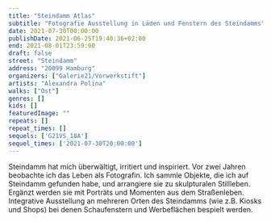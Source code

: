 ```yaml
---
title: "Steindamm Atlas"
subtitle: "Fotografie Ausstellung in Läden und Fenstern des Steindamms"
date: 2021-07-30T00:00:00
publishDate: 2021-06-25T19:40:36+02:00
end: 2021-08-01T23:59:00
draft: false
street: "Steindamm"
address: "20099 Hamburg"
organizers: ["Galerie21/Vorwerkstift"]
artists: "Alexandra Polina"
walks: ["Ost"]
genres: []
kids: []
featuredImage: ""
repeats: []
repeat_times: []
sequels: ['G21VS_18A']
sequel_times: ['2021-07-30T20:00:00']
---
```


Steindamm hat mich überwältigt, irritiert und inspiriert. Vor zwei Jahren beobachte ich das Leben als Fotografin. Ich sammle Objekte, die ich auf Steindamm gefunden habe, und arrangiere sie zu skulpturalen Stillleben. Ergänzt werden sie mit Porträts und Momenten aus dem Straßenleben. Integrative Ausstellung an mehreren Orten des Steindamms (wie z.B. Kiosks und Shops) bei denen Schaufenstern und Werbeflächen bespielt werden.